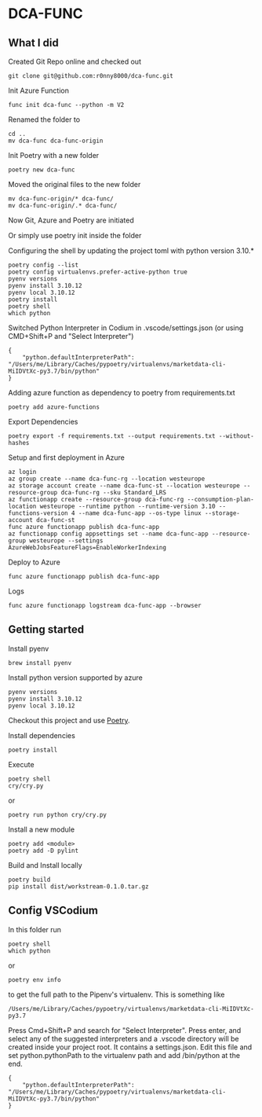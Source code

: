 DCA-FUNC
========





What I did
----------

Created Git Repo online and checked out

    git clone git@github.com:r0nny8000/dca-func.git

Init Azure Function

    func init dca-func --python -m V2

Renamed the folder to 

    cd ..
    mv dca-func dca-func-origin


Init Poetry with a new folder

    poetry new dca-func

Moved the original files to the new folder

    mv dca-func-origin/* dca-func/
    mv dca-func-origin/.* dca-func/

Now Git, Azure and Poetry are initiated

Or simply use poetry init inside the folder

Configuring the shell by updating the project toml with python version 3.10.*

    poetry config --list
    poetry config virtualenvs.prefer-active-python true
    pyenv versions
    pyenv install 3.10.12
    pyenv local 3.10.12
    poetry install
    poetry shell
    which python

Switched Python Interpreter in Codium in .vscode/settings.json (or using CMD+Shift+P and "Select Interpreter")

    {
        "python.defaultInterpreterPath": "/Users/me/Library/Caches/pypoetry/virtualenvs/marketdata-cli-MiIDVtXc-py3.7/bin/python"
    }

Adding azure function as dependency to poetry from requirements.txt

    poetry add azure-functions

Export Dependencies

    poetry export -f requirements.txt --output requirements.txt --without-hashes

Setup and first deployment in Azure

    az login
    az group create --name dca-func-rg --location westeurope
    az storage account create --name dca-func-st --location westeurope --resource-group dca-func-rg --sku Standard_LRS
    az functionapp create --resource-group dca-func-rg --consumption-plan-location westeurope --runtime python --runtime-version 3.10 --functions-version 4 --name dca-func-app --os-type linux --storage-account dca-func-st
    func azure functionapp publish dca-func-app
    az functionapp config appsettings set --name dca-func-app --resource-group westeurope --settings AzureWebJobsFeatureFlags=EnableWorkerIndexing


Deploy to Azure

    func azure functionapp publish dca-func-app

Logs

    func azure functionapp logstream dca-func-app --browser




    

Getting started
---------------
Install pyenv

    brew install pyenv

Install python version supported by azure 

    pyenv versions
    pyenv install 3.10.12
    pyenv local 3.10.12

Checkout this project and use [Poetry](https://python-poetry.org).

Install dependencies

    poetry install

Execute

    poetry shell
    cry/cry.py

or

    poetry run python cry/cry.py

Install a new module 

    poetry add <module>
    poetry add -D pylint

Build and Install locally

    poetry build
    pip install dist/workstream-0.1.0.tar.gz

Config VSCodium
---------------

In this folder run 
    
    poetry shell
    which python

or

    poetry env info

to get the full path to the Pipenv's virtualenv. This is something like 

    /Users/me/Library/Caches/pypoetry/virtualenvs/marketdata-cli-MiIDVtXc-py3.7

Press Cmd+Shift+P and search for "Select Interpreter". Press enter, and select any of the suggested interpreters and a .vscode directory will be created inside your project root. It contains a settings.json. Edit this file and set python.pythonPath to the virtualenv path and add /bin/python at the end.

    {
        "python.defaultInterpreterPath": "/Users/me/Library/Caches/pypoetry/virtualenvs/marketdata-cli-MiIDVtXc-py3.7/bin/python"
    }

